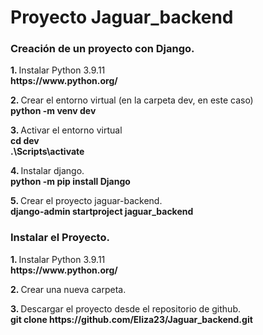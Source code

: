 # Proyecto Jaguar_backend
<section>
   <h3>  Creación de un proyecto con Django.</h3>
   <div>
      <p> <strong> 1. </strong>Instalar Python 3.9.11 </br>
      <strong> https://www.python.org/ </strong> </p>
      <p> <strong> 2. </strong> Crear el entorno virtual (en la carpeta dev, en este caso) <br>
         <strong> python -m venv dev  </strong></p> 
      <p> <strong> 3. </strong>  Activar el entorno virtual   <br> 
         <strong>  cd dev </strong> <br> 
         <strong>.\Scripts\activate </strong> </p> 
      <p> <strong> 4. </strong>  Instalar django. <br>
          <strong> python -m pip install Django </strong> </p>
      <p> <strong> 5. </strong> Crear el proyecto jaguar-backend. <br>  
          <strong> django-admin startproject jaguar_backend </strong> </p>
   </div>
</section>
<section>
   <h3>  Instalar el Proyecto.</h3>
      <p> <strong> 1. </strong>Instalar Python 3.9.11 </br>
      <strong> https://www.python.org/ </strong> </p>
      <p> <strong> 2. </strong> Crear una nueva carpeta. </p>
      <p> <strong> 3. </strong> Descargar el proyecto desde el repositorio de github. <br>
          <strong> git clone https://github.com/Eliza23/Jaguar_backend.git </strong>
      </p>
    
</section>
